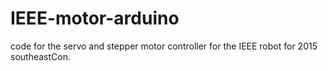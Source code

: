 # IEEE-motor-arduino
code for the servo and stepper motor controller for the IEEE robot for 2015 southeastCon.

